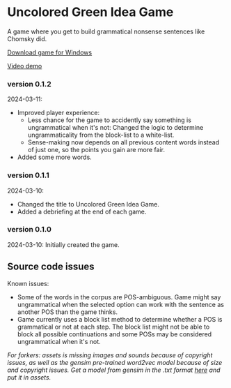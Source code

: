 # Uncolored Green Idea Game
A game where you get to build grammatical nonsense sentences like Chomsky did.

[Download game for Windows](https://drive.google.com/file/d/1EBuJQcmogfXuBO1a9Oq5UgpxvvKG98_W/view?usp=drive_link)

[Video demo](https://youtu.be/_x3nDgyR4fc)

### version 0.1.2

2024-03-11:
- Improved player experience: 
    - Less chance for the game to accidently say something is ungrammatical when it's not: Changed the logic to determine ungrammaticality from the block-list to a white-list. 
    - Sense-making now depends on all previous content words instead of just one, so the points you gain are more fair. 
- Added some more words.

### version 0.1.1

2024-03-10:
- Changed the title to Uncolored Green Idea Game.
- Added a debriefing at the end of each game.

### version 0.1.0

2024-03-10: Initially created the game.

## Source code issues

Known issues: 
- Some of the words in the corpus are POS-ambiguous. Game might say ungrammatical when the selected option can work with the sentence as another POS than the game thinks. 
- Game currently uses a block list method to determine whether a POS is grammatical or not at each step. The block list might not be able to block all possible continuations and some POSs may be considered ungrammatical when it's not. 

*For forkers: assets is missing images and sounds because of copyright issues, as well as the gensim pre-trained word2vec model because of size and copyright issues. Get a model from gensim in the .txt format [here](https://github.com/piskvorky/gensim-data) and put it in assets.*